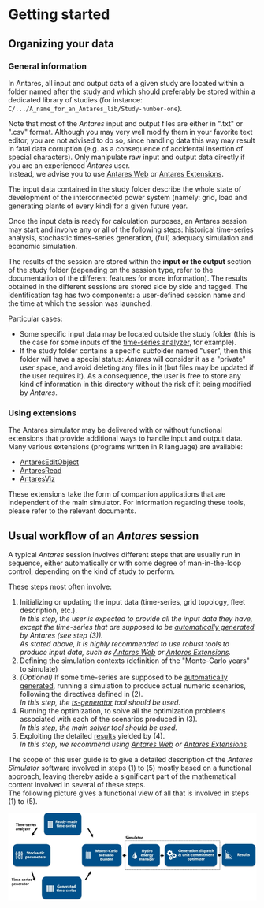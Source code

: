 # Getting started

## Organizing your data

### General information

In Antares, all input and output data of a given study are located within a folder named after the study
and which should preferably be stored within a dedicated library of studies
(for instance: `C/.../A_name_for_an_Antares_lib/Study-number-one`).

Note that most of the *Antares* input and output files are either in ".txt" or ".csv" format. Although you may very well 
modify them in your favorite text editor, you are not advised to do so, since handling data this way may result in fatal
data corruption (e.g. as a consequence of accidental insertion of special characters). Only manipulate raw input and 
output data directly if you are an experienced *Antares* user.  
Instead, we advise you to use [Antares Web](https://antares-web.readthedocs.io) or [Antares Extensions](#using-extensions).

The input data contained in the study folder describe the whole state of development of the interconnected power system
(namely: grid, load and generating plants of every kind) for a given future year.

Once the input data is ready for calculation purposes, an Antares session may start and involve any or all of
the following steps: historical time-series analysis, stochastic times-series generation,
(full) adequacy simulation and economic simulation.

The results of the session are stored within the **input or the output** section of the study folder (depending on the session
type, refer to the documentation of the different features for more information).
The results obtained in the different sessions are stored side by side and tagged.
The identification tag has two components: a user-defined session name and the time at which the session was launched.

Particular cases:
- Some specific input data may be located outside the study folder (this is the case for some inputs of 
  the [time-series analyzer](other-features/analyzer.md), for example).
- If the study folder contains a specific subfolder named "user", then this folder will have a special status: *Antares* 
  will consider it as a "private" user space, and avoid deleting any files in it (but files may be updated if the user requires it). 
  As a consequence, the user is free to store any kind of information in this directory without the risk of it being 
  modified by *Antares*.

### Using extensions

The Antares simulator may be delivered with or without functional extensions that provide additional
ways to handle input and output data.  
Many various extensions (programs written in R language) are available:  

- [AntaresEditObject](https://cran.r-project.org/web/packages/antaresEditObject)
- [AntaresRead](https://cran.r-project.org/web/packages/antaresRead)
- [AntaresViz](https://cran.r-project.org/web/packages/antaresViz)

These extensions take the form of companion applications that are independent of the main simulator.
For information regarding these tools, please refer to the relevant documents.

## Usual workflow of an *Antares* session

A typical *Antares* session involves different steps that are usually run in sequence,
either automatically or with some degree of man-in-the-loop control, depending on the kind of study to perform.

These steps most often involve:

1. Initializing or updating the input data (time-series, grid topology, fleet description, etc.).  
   *In this step, the user is expected to provide all the input data they have, except the time-series that are 
   supposed to be [automatically generated](18-parameters.md#generate) by *Antares* (see step (3)).*  
   *As stated above, it is highly recommended to use robust tools to produce input data, such as [Antares Web](https://antares-web.readthedocs.io) 
   or [Antares Extensions](#using-extensions).*   
2. Defining the simulation contexts (definition of the "Monte-Carlo years" to simulate)
3. *(Optional)* If some time-series are supposed to be [automatically generated](18-parameters.md#generate), 
   running a simulation to produce actual numeric scenarios, following the directives defined in (2).  
   *In this step, the [ts-generator](ts-generator/01-overview-tsgenerator.md) tool should be used.*
4. Running the optimization, to solve all the optimization problems associated with each of the scenarios produced in (3).  
   *In this step, the main [solver](solver/01-overview-solver.md) tool should be used.*
5. Exploiting the detailed [results](solver/03-outputs.md) yielded by (4).  
   *In this step, we recommend using [Antares Web](https://antares-web.readthedocs.io) 
   or [Antares Extensions](#using-extensions).*

The scope of this user guide is to give a detailed description of the *Antares Simulator* software involved in
steps (1) to (5) mostly based on a functional approach, leaving thereby aside a significant
part of the mathematical content involved in several of these steps.  
The following picture gives a functional view of all that is involved in steps (1) to (5).

![Antares_Process](img/Antares_Process.jpg)
